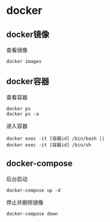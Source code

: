# docker

## docker镜像
查看镜像
```
docker images
```
## docker容器
查看容器
```
docker ps
docker ps -a
```
进入容器
```
docker exec -it [容器id] /bin/bash ||
docker exec -it [容器id] /bin/sh
```


## docker-compose
后台启动
```
docker-compose up -d
```
停止并删除镜像
```
docker-compose down
```
